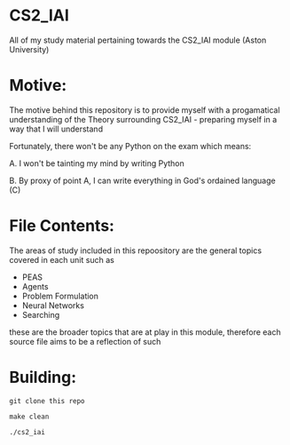 # CS2_IAI
All of my study material pertaining towards the CS2_IAI module (Aston University)

# Motive:

The motive behind this repository is to provide myself with a progamatical understanding of the Theory surrounding CS2_IAI - preparing myself in a way that I will understand

Fortunately, there won't be any Python on the exam which means:

A. I won't be tainting my mind by writing Python

B. By proxy of point A, I can write everything in God's ordained language (C)

# File Contents:

The areas of study included in this repoository are the general topics covered in each unit such as 

- PEAS
- Agents
- Problem Formulation
- Neural Networks
- Searching

these are the broader topics that are at play in this module, therefore each source file aims to be a reflection of such

# Building:

```
git clone this repo

make clean

./cs2_iai
```
